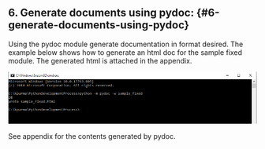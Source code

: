 ## 6\. Generate documents using pydoc: {#6-generate-documents-using-pydoc}

Using the pydoc module generate documentation in format desired. The example below shows how to generate an html doc for the sample fixed module. The generated html is attached in the appendix.

![](/media/image9.png)

See appendix for the contents generated by pydoc.